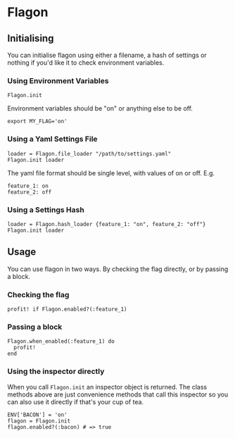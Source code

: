 # Flagon

## Initialising

You can initialise flagon using either a filename, a hash of settings or nothing if you'd like it to check environment variables.

### Using Environment Variables

```
Flagon.init
```

Environment variables should be "on" or anything else to be off.

```
export MY_FLAG='on'
```

### Using a Yaml Settings File

```
loader = Flagon.file_loader "/path/to/settings.yaml"
Flagon.init loader
```

The yaml file format should be single level, with values of on or off. E.g.

```
feature_1: on
feature_2: off
```

### Using a Settings Hash

```
loader = Flagon.hash_loader {feature_1: "on", feature_2: "off"}
Flagon.init loader
```

## Usage

You can use flagon in two ways. By checking the flag directly, or by passing a block.

### Checking the flag

```
profit! if Flagon.enabled?(:feature_1)
```

### Passing a block

```
Flagon.when_enabled(:feature_1) do
  profit!
end
```

### Using the inspector directly

When you call `Flagon.init` an inspector object is returned.
The class methods above are just convenience methods that call this inspector so
you can also use it directly if that's your cup of tea.

```
ENV['BACON'] = 'on'
flagon = Flagon.init
flagon.enabled?(:bacon) # => true
```
